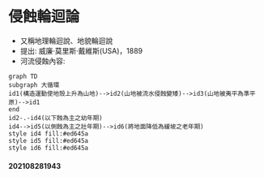 # 侵蝕輪迴論

- 又稱地理輪迴說、地貌輪迴說
- 提出: 威廉·莫里斯·戴維斯(USA)，1889
- 河流侵蝕內容: 
```mermaid
graph TD
subgraph 大循環
id1(構造運動使地殼上升為山地)-->id2(山地被流水侵蝕變矮)-->id3(山地被夷平為準平原)-->id1
end
id2-.-id4(以下蝕為主之幼年期)
id4-->id5(以側蝕為主之壯年期)-->id6(將地面降低為緩坡之老年期)
style id4 fill:#ed645a
style id5 fill:#ed645a
style id6 fill:#ed645a
```

#### 202108281943